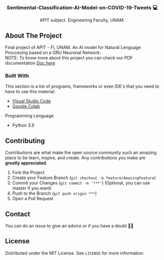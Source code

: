 <p align="center">
  <h3 align="center">Sentimental-Classification-AI-Model-on-COVID-19-Tweets 💻</h3>

  <p align="center">
    APIT subject. Engineering Faculty, UNAM.
  <p/>
</p>

<!-- ABOUT THE PROJECT -->
## About The Project

Final project of APIT - FI, UNAM. 
An AI model for Natural Lenguage Proccesing based on a GRU Neuronal Network.<br>
NOTE: To know more about this project you can check our PDF documentation [Doc here](https://github.com/aMurryFly/Text-Classification-AI-Model-on-COVID-19-Tweets/blob/main/final_project.pdf)


### Built With

This section is a list of programs, frameworks or even IDE's that you need to have to use this material.
-  [Visual Studio Code](https://code.visualstudio.com/)
-  [Google Colab](https://colab.research.google.com/notebooks/intro.ipynb#recent=true)

Programming Lenguage 
- Python 3.9


## Contributing
Contributions are what make the open source community such an amazing place to be learn, inspire, and create. Any contributions you make are **greatly appreciated**.

1. Fork the Project
2. Create your Feature Branch (`git checkout -b feature/AmazingFeature`)
3. Commit your Changes (`git commit -m '***'`) (Optional, you can use master if you want)
4. Push to the Branch (`git push origin ***`)  
5. Open a Pull Request

## Contact
You can do an issue to give an advice or if you have a doubt ✌🏻

## License 
Distributed under the MIT License. See `LICENSE` for more information.
